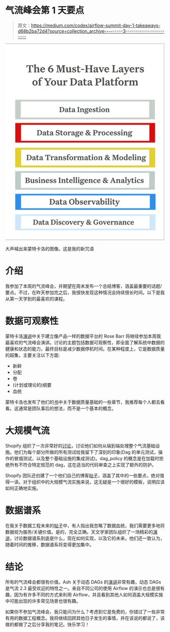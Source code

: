 # 气流峰会第 1 天要点

> 原文：<https://medium.com/codex/airflow-summit-day-1-takeaways-d68b2ba72d4?source=collection_archive---------3----------------------->

![](img/0949f3c37c6930444dff85593643ba11.png)

大声喊出来蒙特卡洛的图像。这是我的新咒语

# 介绍

我参加了本周的气流峰会，并期望在周末发布一个总结博客，涵盖最重要的话题/要点。不过，在昨天参加完之后，我很快发现这种情况会持续很长时间。以下是我从第一天学到的最喜欢的课程。

# 数据可观察性

蒙特卡洛[演讲](https://www.crowdcast.io/e/airflowsummit2022/2)中关于建立像产品一样的数据平台的 Rose Barr 将继续参加本周我最喜欢的气流峰会演讲。讨论的主题包括数据可观察性，即全面了解系统中数据的健康和状态的能力，最终目标是减少数据停机时间。在某种程度上，它是数据质量的超集，主要关注以下方面:

*   新鲜
*   分配
*   卷
*   (计划或理论的)纲要
*   血统

蒙特卡洛也发布了他们的[书](https://www.montecarlodata.com/oreilly-data-quality-fundamentals-early-release/)中关于数据质量基础的一些章节，我推荐每个人都去看看。这通常是团队事后的想法，而不是一个基本的概念。

# 大规模气流

Shopify 组织了一次非常好的[讨论](https://www.crowdcast.io/e/airflowsummit2022/6)，讨论他们如何从端到端处理整个气流基础设施。他们为每个部分所做的所有测试给我留下了深刻的印象(Dag 的单元测试，操作的冒烟测试，以及整个基础设施的集成测试)。dag_policy 的概念是在加载时拒绝所有不符合特定规范的 dag，这在适当的代码审查之上实现了额外的防护。

Shopify 团队还创建了一个他们自己的博客[帖子](https://shopify.engineering/lessons-learned-apache-airflow-scale)，涵盖了其中的一些要点，绝对值得一读。对于组织中的大规模气流实施来说，这无疑是一个很好的模板，说明应该如何正确地实施。

# 数据谱系

在我关于数据工程未来的[帖子](/@matt_weingarten/the-future-of-data-engineering-1742e9629dad)中，有人指出我忽略了数据血统，我们需要更多地将数据视为服务/关键价值。是的，完全正确。天文学家团队组织了一场精彩的[演讲](https://www.crowdcast.io/e/airflowsummit2022/7)，讨论数据谱系到底是什么，现在如何实现，以及它的未来。他们还一致认为，随着时间的推移，数据谱系将变得更加集中。

# 结论

所有的气流峰会都很有价值。Ash 关于动态 DAGs 的[演讲](https://www.crowdcast.io/e/airflowsummit2022/1)非常有趣，动态 DAGs 是气流 2.3 最受欢迎的特性之一。来自不同公司的使用 Airflow 的演示也总是很有趣，因为有许多不同的方式来利用 Airflow，并且看到其他人如何涵盖大规模实施中可能出现的许多常见场景也很有趣。

如果你不参加气流峰会，我只能问为什么？考虑到它是免费的，你错过了一些非常有用的数据工程概念。我将继续回顾其他日子发生的事情，并在该说的都说了，该做的都做了之后分享我的笔记。快乐学习！